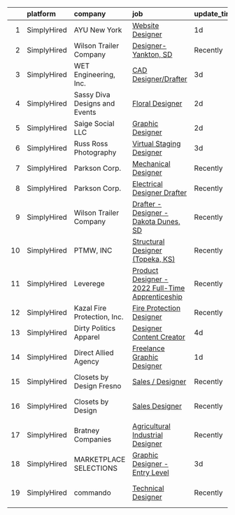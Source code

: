 

|    | platform    | company                       | job                                                                                                                                                      | update_time   | location                   |
|---:|:------------|:------------------------------|:---------------------------------------------------------------------------------------------------------------------------------------------------------|:--------------|:---------------------------|
|  1 | SimplyHired | AYU New York                  | [Website Designer](https://www.simplyhired.com/job/Ke1AtNUcIixfKZBMHkRedtYdqjp5EM68nOvuOu8LmqO50qLHaPgGbg?q=3d+designer)                                 | 1d            | Remote                     |
|  2 | SimplyHired | Wilson Trailer Company        | [Designer-Yankton, SD](https://www.simplyhired.com/job/8nzhM58O3RWjWCahkODKWJTuxYv7O5e8Hgs9OqYWhWXmcYeinoLabA?q=3d+designer)                             | Recently      | Yankton, SD                |
|  3 | SimplyHired | WET Engineering, Inc.         | [CAD Designer/Drafter](https://www.simplyhired.com/job/8kAhmsnUyrwVazWm89UaLbJ2TJpZQWCxLEVBSQADFMWgFZXix1rChw?q=3d+designer)                             | 3d            | Remote                     |
|  4 | SimplyHired | Sassy Diva Designs and Events | [Floral Designer](https://www.simplyhired.com/job/uQQRSfov0ypObSDkeWkEioGopViA7E6yGIRfc8M4iFyQ0L0mZEaW4w?q=3d+designer)                                  | 2d            | Redwood City, CA           |
|  5 | SimplyHired | Saige Social LLC              | [Graphic Designer](https://www.simplyhired.com/job/M3DpJaIt0D-FdTxSr0leURJ8fZL9YHmYAGOR6mgIbH9woDTqG6XOtA?q=3d+designer)                                 | 2d            | Remote                     |
|  6 | SimplyHired | Russ Ross Photography         | [Virtual Staging Designer](https://www.simplyhired.com/job/nKVObMdd24F2OMTae3a0C79p4ooxTk_fnEYM4tTdrKBa9Xa6uVED_w?q=3d+designer)                         | 3d            | Remote                     |
|  7 | SimplyHired | Parkson Corp.                 | [Mechanical Designer](https://www.simplyhired.com/job/E2IxOwwA7LO2j2tCI9oEfT_GV9Hp3p30ZftxdOCgBseu4-nXTQJuCw?q=3d+designer)                              | Recently      | Golden, CO                 |
|  8 | SimplyHired | Parkson Corp.                 | [Electrical Designer Drafter](https://www.simplyhired.com/job/7xC-MLWclf2pBIWhge2b5i7HeVg1Q3yBCjqVcYH3mmg06ngMBX0nvQ?q=3d+designer)                      | Recently      | Golden, CO                 |
|  9 | SimplyHired | Wilson Trailer Company        | [Drafter - Designer - Dakota Dunes, SD](https://www.simplyhired.com/job/HB_-1N4xC3bKeC4ilyijGRphhSFOqz7SQDTFRn-DRHyuQoL8v1iZEw?q=3d+designer)            | Recently      | Dakota Dunes, SD           |
| 10 | SimplyHired | PTMW, INC                     | [Structural Designer (Topeka, KS)](https://www.simplyhired.com/job/MrdjExK9ykZPpacRp83kQUCzM_hydRxvuwohmfBTZA14qZ5FtyDnEg?q=3d+designer)                 | Recently      | Topeka, KS                 |
| 11 | SimplyHired | Leverege                      | [Product Designer - 2022 Full-Time Apprenticeship](https://www.simplyhired.com/job/f2PnrkNkoKjnF_c7MsOM41LbDj7RDHIKkfuGC1pKOOPB0dNQ0HmV5w?q=3d+designer) | Recently      | Remote                     |
| 12 | SimplyHired | Kazal Fire Protection, Inc.   | [Fire Protection Designer](https://www.simplyhired.com/job/Q1dex7tsETJdCpyGTi2pJ3hAmarCmHZ8pckYRk6idfy2Qmg3shUp5g?q=3d+designer)                         | Recently      | Tucson, AZ                 |
| 13 | SimplyHired | Dirty Politics Apparel        | [Designer Content Creator](https://www.simplyhired.com/job/gHGs4Q79oxug-9u8O5Xn6aw_3uR226y34_Bl8i2KSaLCjBURBLykBw?q=3d+designer)                         | 4d            | Remote                     |
| 14 | SimplyHired | Direct Allied Agency          | [Freelance Graphic Designer](https://www.simplyhired.com/job/FLV_Hit0Vm7XBwplvS8bnR31JuPEg-BBxv4qcZ3en_wA6EGgCaLmhA?q=3d+designer)                       | 1d            | Remote                     |
| 15 | SimplyHired | Closets by Design Fresno      | [Sales / Designer](https://www.simplyhired.com/job/Wc7rw9lzzgTm_wKe3Tke4wCLmdluX-A-AwFN4SxklmE4Dt2N0i0i1Q?q=3d+designer)                                 | Recently      | Fresno, CA                 |
| 16 | SimplyHired | Closets by Design             | [Sales Designer](https://www.simplyhired.com/job/eDGTYrTAEpjeN0To4coq5amZ8nO34P48SP0Lw_6Hnyfde55MF7y_Wg?q=3d+designer)                                   | Recently      | San Jose, CA +14 locations |
| 17 | SimplyHired | Bratney Companies             | [Agricultural Industrial Designer](https://www.simplyhired.com/job/Mumz6KfYzwl0Qf-6YYgrNMk_LNtPebzQLCSf-QYmA_szeaNtgnq67Q?q=3d+designer)                 | Recently      | Des Moines, IA             |
| 18 | SimplyHired | MARKETPLACE SELECTIONS        | [Graphic Designer - Entry Level](https://www.simplyhired.com/job/CSzl4gFIwD4aNm3siTSiOo2_U6lVBKn_MCi4bLE97qMB4DtucDAE2g?q=3d+designer)                   | 3d            | Remote                     |
| 19 | SimplyHired | commando                      | [Technical Designer](https://www.simplyhired.com/job/51kjM_X2Joa2UeqZYZubaOo3Z4hdTvxhA_jcIgjlcQs1zII5KGddug?q=3d+designer)                               | Recently      | South Burlington, VT       |